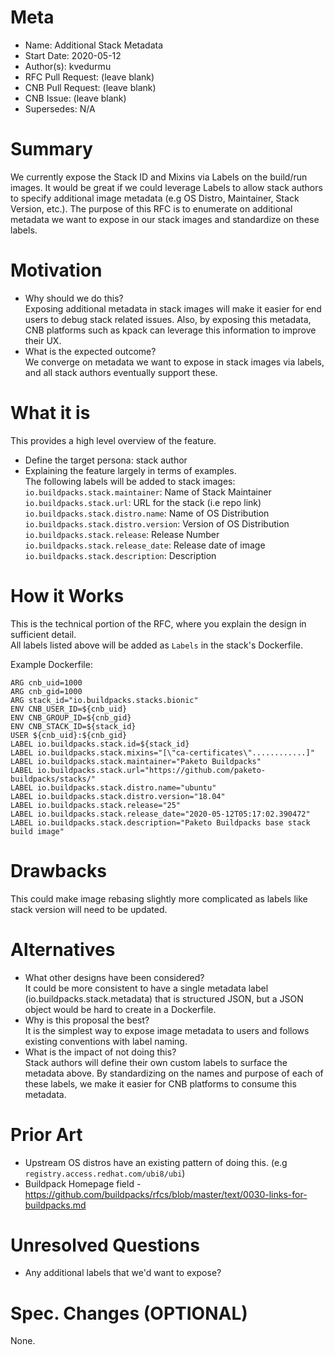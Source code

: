# Meta
[meta]: #meta
- Name: Additional Stack Metadata
- Start Date: 2020-05-12
- Author(s): kvedurmu
- RFC Pull Request: (leave blank)
- CNB Pull Request: (leave blank)
- CNB Issue: (leave blank)
- Supersedes: N/A

# Summary
[summary]: #summary

We currently expose the Stack ID and Mixins via Labels on the build/run images. It would be great if we could leverage Labels to allow stack authors to specify additional image metadata (e.g OS Distro, Maintainer, Stack Version, etc.). The purpose of this RFC is to enumerate on additional metadata we want to expose in our stack images and standardize on these labels.

# Motivation
[motivation]: #motivation

- Why should we do this?  
Exposing additional metadata in stack images will make it easier for end users to debug stack related issues. Also, by exposing this metadata, CNB platforms such as kpack can leverage this information to improve their UX. 
- What is the expected outcome?  
We converge on metadata we want to expose in stack images via labels, and all stack authors eventually support these.

# What it is
[what-it-is]: #what-it-is

This provides a high level overview of the feature.  

- Define the target persona: stack author  
- Explaining the feature largely in terms of examples.  
The following labels will be added to stack images:  
`io.buildpacks.stack.maintainer`: Name of Stack Maintainer  
`io.buildpacks.stack.url`: URL for the stack (i.e repo link)  
`io.buildpacks.stack.distro.name`: Name of OS Distribution  
`io.buildpacks.stack.distro.version`: Version of OS Distribution  
`io.buildpacks.stack.release`: Release Number
`io.buildpacks.stack.release_date`: Release date of image
`io.buildpacks.stack.description`: Description  


# How it Works  
[how-it-works]: #how-it-works  

This is the technical portion of the RFC, where you explain the design in sufficient detail.  
All labels listed above will be added as `Labels` in the stack's Dockerfile.   

Example Dockerfile:
```
ARG cnb_uid=1000
ARG cnb_gid=1000
ARG stack_id="io.buildpacks.stacks.bionic"
ENV CNB_USER_ID=${cnb_uid}
ENV CNB_GROUP_ID=${cnb_gid}
ENV CNB_STACK_ID=${stack_id}
USER ${cnb_uid}:${cnb_gid}
LABEL io.buildpacks.stack.id=${stack_id}
LABEL io.buildpacks.stack.mixins="[\"ca-certificates\"............]"
LABEL io.buildpacks.stack.maintainer="Paketo Buildpacks"
LABEL io.buildpacks.stack.url="https://github.com/paketo-buildpacks/stacks/"
LABEL io.buildpacks.stack.distro.name="ubuntu"
LABEL io.buildpacks.stack.distro.version="18.04"
LABEL io.buildpacks.stack.release="25"
LABEL io.buildpacks.stack.release_date="2020-05-12T05:17:02.390472"
LABEL io.buildpacks.stack.description="Paketo Buildpacks base stack build image"
```

# Drawbacks
[drawbacks]: #drawbacks

This could make image rebasing slightly more complicated as labels like stack version will need to be updated.  

# Alternatives
[alternatives]: #alternatives

- What other designs have been considered?  
It could be more consistent to have a single metadata label (io.buildpacks.stack.metadata) that is structured JSON, but a JSON object would be hard to create in a Dockerfile.  
- Why is this proposal the best?  
It is the simplest way to expose image metadata to users and follows existing conventions with label naming.  
- What is the impact of not doing this?  
Stack authors will define their own custom labels to surface the metadata above. By standardizing on the names and purpose of each of these labels, we make it easier for CNB platforms to consume this metadata.  

# Prior Art
[prior-art]: #prior-art

- Upstream OS distros have an existing pattern of doing this. (e.g `registry.access.redhat.com/ubi8/ubi`)
- Buildpack Homepage field - https://github.com/buildpacks/rfcs/blob/master/text/0030-links-for-buildpacks.md  

# Unresolved Questions
[unresolved-questions]: #unresolved-questions

- Any additional labels that we'd want to expose?

# Spec. Changes (OPTIONAL)
[spec-changes]: #spec-changes
None.
